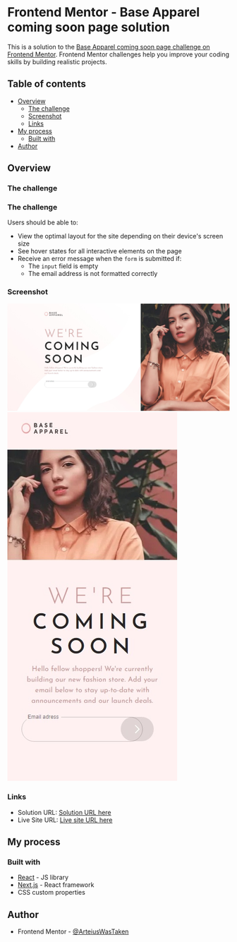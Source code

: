 # Frontend Mentor - Base Apparel coming soon page solution

This is a solution to the [Base Apparel coming soon page challenge on Frontend Mentor](https://www.frontendmentor.io/challenges/base-apparel-coming-soon-page-5d46b47f8db8a7063f9331a0). Frontend Mentor challenges help you improve your coding skills by building realistic projects.

## Table of contents

- [Overview](#overview)
  - [The challenge](#the-challenge)
  - [Screenshot](#screenshot)
  - [Links](#links)
- [My process](#my-process)
  - [Built with](#built-with)
- [Author](#author)

## Overview

### The challenge

### The challenge

Users should be able to:

- View the optimal layout for the site depending on their device's screen size
- See hover states for all interactive elements on the page
- Receive an error message when the `form` is submitted if:
  - The `input` field is empty
  - The email address is not formatted correctly

### Screenshot

![Screen 1](./screenshot.jpg)
![Screen_2](./screenshot2.jpg)

### Links

- Solution URL: [Solution URL here](https://github.com/ArteiusWorkshop/FM-base-apparel-coming-soon)
- Live Site URL: [Live site URL here](https://fm-base-apparel-coming-soon-i4uka54nk-arteiusworkshop.vercel.app/)

## My process

### Built with

- [React](https://reactjs.org/) - JS library
- [Next.js](https://nextjs.org/) - React framework
- CSS custom properties

## Author

- Frontend Mentor - [@ArteiusWasTaken](https://www.frontendmentor.io/profile/ArteiusWasTaken)
